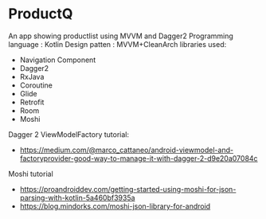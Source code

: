 # ProductQ
An app showing productlist using MVVM and Dagger2
Programming language : Kotlin
Design patten : MVVM+CleanArch
libraries used:
 - Navigation Component
 - Dagger2
 - RxJava
 - Coroutine
 - Glide
 - Retrofit
 - Room
 - Moshi

 Dagger 2 ViewModelFactory tutorial:
 - https://medium.com/@marco_cattaneo/android-viewmodel-and-factoryprovider-good-way-to-manage-it-with-dagger-2-d9e20a07084c

 Moshi tutorial
  - https://proandroiddev.com/getting-started-using-moshi-for-json-parsing-with-kotlin-5a460bf3935a
  - https://blog.mindorks.com/moshi-json-library-for-android
